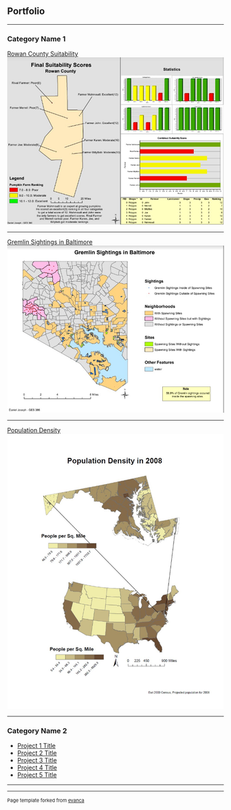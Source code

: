 ## Portfolio

---

### Category Name 1 

[Rowan County Suitability](/sample_page)
<img src="images/suit2.jpg?raw=true"/>

---
[Gremlin Sightings in Baltimore](/pdf/sample_presentation.pdf)
<img src="images/gremlin.jpg?raw=true"/>

---
[Population Density](http://example.com/)
<img src="images/population density.jpg?raw=true"/>

---

### Category Name 2

- [Project 1 Title](http://example.com/)
- [Project 2 Title](http://example.com/)
- [Project 3 Title](http://example.com/)
- [Project 4 Title](http://example.com/)
- [Project 5 Title](http://example.com/)

---




---
<p style="font-size:11px">Page template forked from <a href="https://github.com/evanca/quick-portfolio">evanca</a></p>
<!-- Remove above link if you don't want to attibute -->
